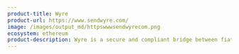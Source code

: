 ```yaml
---
product-title: Wyre
product-url: https://www.sendwyre.com/
image: /images/output_md/httpswwwsendwyrecom.png
ecosystem: ethereum
product-description: Wyre is a secure and compliant bridge between fiat currencies and cryptocurrency.
---
```

